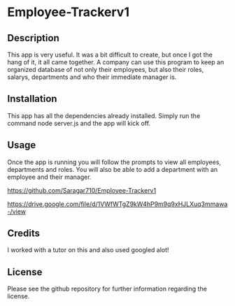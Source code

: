 # Employee-Trackerv1
  
## Description

This app is very useful. It was a bit difficult to create, but once I got the hang of it, it all came together.  A company can use this program to keep an organized database of not only their employees, but also their roles, salarys, departments and who their immediate manager is.


## Installation

This app has all the dependencies already installed. Simply run the command node server.js and the app will kick off. 

## Usage

Once the app is running you will follow the prompts to view all employees, departments and roles. You will also be able to add a department with an employee and their manager.

https://github.com/Saragar710/Employee-Trackerv1

https://drive.google.com/file/d/1VWfWTgZ9kW4hP9m9q9xHJLXuq3mmawa-/view

## Credits

I worked with a tutor on this and also used googled alot!

## License

Please see the github repository for further information regarding the license.